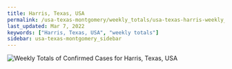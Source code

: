```yaml
---
title: Harris, Texas, USA
permalink: /usa-texas-montgomery/weekly_totals/usa-texas-harris-weekly_totals.html
last_updated: Mar 7, 2022
keywords: ["Harris, Texas, USA", "weekly totals"]
sidebar: usa-texas-montgomery_sidebar
---
```


![Weekly Totals of Confirmed Cases for Harris, Texas, USA](/covid_tracker/images/graphs/usa-texas-harris-weekly_totals_graph.png)
